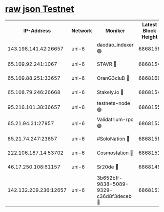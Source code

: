 [raw json Testnet](https://rpc-check.junot.stavr.tech/junot/rpc-junot-result.json)
=


<table><tr><th>IP-Address</th><th>Network</th><th>Moniker</th><th>Latest Block Height</th><th>Earliest Block Height</th><th>Catching Up</th><th>Tx Index</th><th>Voting Power</th><th>Scan Time</th></tr><tr><td>143.198.141.42:26657</td><td>uni-6</td><td>daodao_indexer 🟢</td><td>6868158</td><td>1</td><td>False</td><td>off</td><td>0</td><td>2024-01-09T01:26:14.341330895UTC</td></tr><tr><td>65.109.92.241:1067</td><td>uni-6</td><td>STAVR 🔴</td><td>6868154</td><td>1138541</td><td>False</td><td>on</td><td>6042</td><td>2024-01-09T01:26:04.034303551UTC</td></tr><tr><td>65.109.88.251:33657</td><td>uni-6</td><td>OranG3cluB 🔴</td><td>6868160</td><td>1138541</td><td>False</td><td>on</td><td>11</td><td>2024-01-09T01:26:18.753383188UTC</td></tr><tr><td>65.108.79.246:26668</td><td>uni-6</td><td>Stakely.io 🔴</td><td>6868154</td><td>1570872</td><td>False</td><td>on</td><td>1358933</td><td>2024-01-09T01:26:04.416724879UTC</td></tr><tr><td>95.216.101.38:36657</td><td>uni-6</td><td>testnets-node 🟢</td><td>6868155</td><td>1615130</td><td>False</td><td>on</td><td>0</td><td>2024-01-09T01:26:06.900009912UTC</td></tr><tr><td>65.21.94.31:27957</td><td>uni-6</td><td>Validatrium-rpc 🟢</td><td>6868152</td><td>2943363</td><td>False</td><td>on</td><td>0</td><td>2024-01-09T01:25:59.532811658UTC</td></tr><tr><td>65.21.74.247:23657</td><td>uni-6</td><td>#SoloNation 🔴</td><td>6868158</td><td>5208001</td><td>False</td><td>on</td><td>112</td><td>2024-01-09T01:26:13.472873183UTC</td></tr><tr><td>222.106.187.14:53702</td><td>uni-6</td><td>Cosmostation 🔴</td><td>6868151</td><td>5344501</td><td>False</td><td>on</td><td>110003</td><td>2024-01-09T01:25:57.126205541UTC</td></tr><tr><td>46.17.250.108:61157</td><td>uni-6</td><td>Sr20de 🔴</td><td>6868149</td><td>6419777</td><td>False</td><td>on</td><td>37</td><td>2024-01-09T01:25:51.295597252UTC</td></tr><tr><td>142.132.209.236:12657</td><td>uni-6</td><td>3b652bff-9838-5089-9329-c36d8f3deceb 🔴</td><td>6868151</td><td>6851280</td><td>False</td><td>on</td><td>157563</td><td>2024-01-09T01:25:55.740711746UTC</td></tr></table>